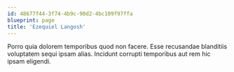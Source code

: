 ```yaml
---
id: 48677f44-3f74-4b9c-90d2-4bc109f97ffa
blueprint: page
title: 'Ezequiel Langosh'
---
```

Porro quia dolorem temporibus quod non facere. Esse recusandae blanditiis voluptatem sequi ipsam alias. Incidunt corrupti temporibus aut rem hic ipsam eligendi.